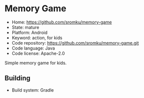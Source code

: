 # Memory Game

- Home: https://github.com/sromku/memory-game
- State: mature
- Platform: Android
- Keyword: action, for kids
- Code repository: https://github.com/sromku/memory-game.git
- Code language: Java
- Code license: Apache-2.0

Simple memory game for kids.

## Building

- Build system: Gradle
